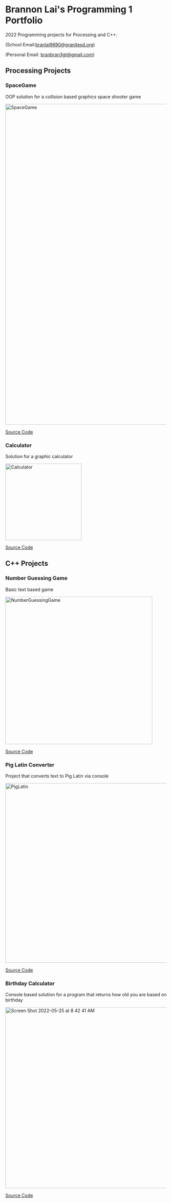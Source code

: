 # Brannon Lai's Programming 1 Portfolio

2022 Programming projects for Processing and C++. 

(School Email:[branlai9690@granitesd.org](branlai9690@granitesd.org))

(Personal Email: [branbran3gt@gmail.com](branbran3gt@gmail.com))

## Processing Projects

### SpaceGame
OOP solution for a collision based graphics space shooter game

<img width="998" alt="SpaceGame" src="https://user-images.githubusercontent.com/89152916/157061660-9712a683-3610-4357-bb57-eb82922c56fb.png">

[Source Code](https://github.com/meepilee/Programming-Portfolio-Class-2022/files/8198709/SpaceGame.3-1.zip)

### Calculator
Solution for a graphic calculator

<img width="238" alt="Calculator" src="https://user-images.githubusercontent.com/89152916/157063910-dd9000c2-b1fc-40bd-8f3c-78309d079b5d.png">

[Source Code](https://github.com/meepilee/Programming-Portfolio-Class-2022/files/8198800/Calculator_Final.zip)


## C++ Projects

### Number Guessing Game
Basic text based game

<img width="459" alt="NumberGuessingGame" src="https://user-images.githubusercontent.com/89152916/157066655-d84b9359-8daf-4539-b795-1474b910af7c.png">

[Source Code](https://github.com/meepilee/Programming-Portfolio-Class-2022/files/8198884/main.3.cpp.zip)

### Pig Latin Converter
Project that converts text to Pig Latin via console

<img width="559" alt="PigLatin" src="https://user-images.githubusercontent.com/89152916/170289300-dc3f1944-0a60-409b-9c00-4cbd7c25d3ba.png">

[Source Code](https://github.com/meepilee/Programming-Portfolio-Class-2022/files/8772085/RightSuddenBoolean.zip)

### Birthday Calculator
Console based solution for a program that returns how old you are based on birthday

<img width="563" alt="Screen Shot 2022-05-25 at 8 42 41 AM" src="https://user-images.githubusercontent.com/89152916/170289915-17dbd74b-5396-4920-a592-871203ee76e4.png">

[Source Code](https://github.com/meepilee/Programming-Portfolio-Class-2022/files/8772118/TanCostlyDisks.zip)


